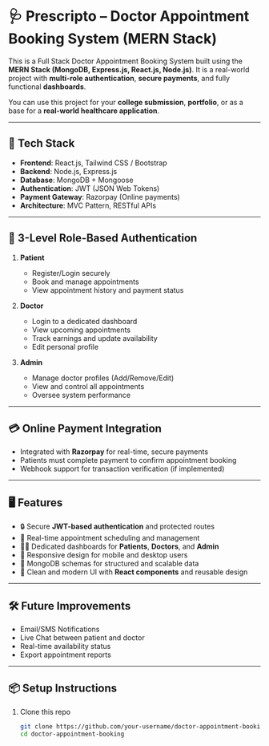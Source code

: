 # 🩺 Prescripto – Doctor Appointment Booking System (MERN Stack)

This is a Full Stack Doctor Appointment Booking System built using the **MERN Stack (MongoDB, Express.js, React.js, Node.js)**. It is a real-world project with **multi-role authentication**, **secure payments**, and fully functional **dashboards**.

You can use this project for your **college submission**, **portfolio**, or as a base for a **real-world healthcare application**.

---

## 🔧 Tech Stack

- **Frontend**: React.js, Tailwind CSS / Bootstrap
- **Backend**: Node.js, Express.js
- **Database**: MongoDB + Mongoose
- **Authentication**: JWT (JSON Web Tokens)
- **Payment Gateway**: Razorpay (Online payments)
- **Architecture**: MVC Pattern, RESTful APIs

---

## 🔐 3-Level Role-Based Authentication

1. **Patient**
   - Register/Login securely
   - Book and manage appointments
   - View appointment history and payment status

2. **Doctor**
   - Login to a dedicated dashboard
   - View upcoming appointments
   - Track earnings and update availability
   - Edit personal profile

3. **Admin**
   - Manage doctor profiles (Add/Remove/Edit)
   - View and control all appointments
   - Oversee system performance

---

## 💳 Online Payment Integration

- Integrated with **Razorpay** for real-time, secure payments
- Patients must complete payment to confirm appointment booking
- Webhook support for transaction verification (if implemented)

---

## 🖥️ Features

- 🔒 Secure **JWT-based authentication** and protected routes  
- 📆 Real-time appointment scheduling and management  
- 🧑‍⚕️ Dedicated dashboards for **Patients**, **Doctors**, and **Admin**  
- 📱 Responsive design for mobile and desktop users  
- 📂 MongoDB schemas for structured and scalable data  
- 🎨 Clean and modern UI with **React components** and reusable design

---

## 🛠️ Future Improvements

- Email/SMS Notifications  
- Live Chat between patient and doctor  
- Real-time availability status  
- Export appointment reports  

---

## 📦 Setup Instructions

1. Clone this repo  
   ```bash
   git clone https://github.com/your-username/doctor-appointment-booking.git
   cd doctor-appointment-booking

